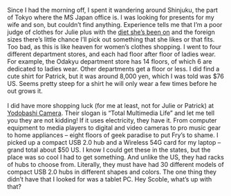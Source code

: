 Since I had the morning off, I spent it wandering around Shinjuku, the
part of Tokyo where the MS Japan office is. I was looking for presents
for my wife and son, but couldn’t find anything. Experience tells me
that I’m a poor judge of clothes for Julie plus with the [diet she’s
been
on](http://techiewife.com/PermaLink.aspx?guid=83ef8e3d-5195-4feb-9599-29b2d542ea75)
and the foreign sizes there’s little chance I’ll pick out something that
she likes or that fits. Too bad, as this is like heaven for women’s
clothes shopping. I went to four different department stores, and each
had floor after floor of ladies wear. For example, the Odakyu department
store has 14 floors, of which 6 are dedicated to ladies wear. Other
departments get a floor or less. I did find a cute shirt for Patrick,
but it was around 8,000 yen, which I was told was \$76 US. Seems pretty
steep for a shirt he will only wear a few times before he out grows
it. \
 \
I did have more shopping luck (for me at least, not for Julie or
Patrick) at [Yodobashi Camera](http://www.yodobashi.com/). Their slogan
is “Total Multimedia Life” and let me tell you they are not kidding! If
it uses electricity, they have it. From computer equipment to media
players to digital and video cameras to pro music gear to home
appliances – eight floors of geek paradise to put Fry’s to shame. I
picked up a compact USB 2.0 hub and a Wireless 54G card for my laptop –
grand total about \$50 US. I know I could get these in the states, but
the place was so cool I had to get something. And unlike the US, they
had racks of hubs to choose from. Literally, they must have had 30
different models of compact USB 2.0 hubs in different shapes and colors.
The one thing they didn’t have that I looked for was a tablet PC. Hey
Scoble, what’s up with that?
